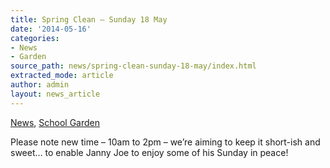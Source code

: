 ```yaml
---
title: Spring Clean – Sunday 18 May
date: '2014-05-16'
categories:
- News
- Garden
source_path: news/spring-clean-sunday-18-may/index.html
extracted_mode: article
author: admin
layout: news_article
---
```

[News](/news/), [School Garden](category/garden/)

Please note new time – 10am to 2pm – we’re aiming to keep it short-ish and sweet… to enable Janny Joe to enjoy some of his Sunday in peace!
